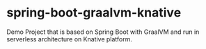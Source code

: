 # spring-boot-graalvm-knative
Demo Project that is based on Spring Boot with GraalVM and run in serverless architecture on Knative platform.
